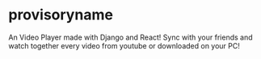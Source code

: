 # provisoryname

An Video Player made with Django and React! Sync with your friends and watch together every video from youtube or downloaded on your PC!
